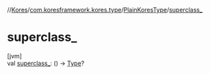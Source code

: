 //[Kores](../../../index.md)/[com.koresframework.kores.type](../index.md)/[PlainKoresType](index.md)/[superclass_](superclass_.md)

# superclass_

[jvm]\
val [superclass_](superclass_.md): () -> [Type](https://docs.oracle.com/javase/8/docs/api/java/lang/reflect/Type.html)?
